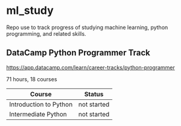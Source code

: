# ml_study
Repo use to track progress of studying machine learning, python programming, and related skills.

## DataCamp Python Programmer Track
https://app.datacamp.com/learn/career-tracks/python-programmer

71 hours, 18 courses

| Course      | Status      |
| ----------- | ----------- |
| Introduction to Python      | not started       |
| Intermediate Python   |  not started       |
